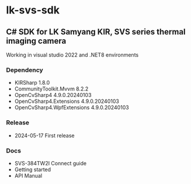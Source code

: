 # lk-svs-sdk

## C# SDK for LK Samyang KIR, SVS series thermal imaging camera
Working in visual studio 2022 and .NET8 environments  

### Dependency
- KIRSharp 1.8.0
- CommunityToolkit.Mvvm 8.2.2
- OpenCvSharp4 4.9.0.20240103
- OpenCvSharp4.Extensions 4.9.0.20240103
- OpenCvSharp4.WpfExtensions 4.9.0.20240103

### Release
- 2024-05-17	First release

### Docs
- SVS-384TW2I Connect guide
- Getting started
- API Manual
